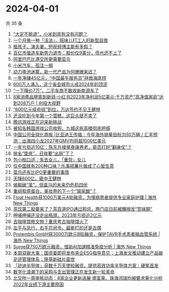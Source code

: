 # 2024-04-01

共 35 条

<!-- BEGIN 36KR -->
<!-- 最后更新时间 2024-04-01 02:01:01 +0800 -->
1. [“大定不能退”，小米到底有没有问题？](https://36kr.com/p/2712164143626372)
1. [一个月换一种「活法」，班味儿打工人的新型自救](https://36kr.com/p/2710360947963784)
1. [租孩子、演夫妻，短视频博主能有多假？](https://36kr.com/p/2711906337011848)
1. [百亿市值造车新势力退市：股价仅9美分，债也还不上了](https://36kr.com/p/2712963409278854)
1. [阿里巴巴比港交所更需要菜鸟](https://36kr.com/p/2712025269106816)
1. [小米汽车，孤注一掷](https://36kr.com/p/2712033153202056)
1. [动力电池迷雾，新一代产品为何姗姗来迟？](https://36kr.com/p/2712103407585032)
1. [一年净赚45亿元，“中国最牛服务员”拯救海底捞](https://36kr.com/p/2712017699288960)
1. [600万人涌入，这个省会城市火成2024年的顶流](https://36kr.com/p/2712719530424197)
1. [“一下降价7万”，二手车商不敢收新能源车了](https://36kr.com/p/2712754969524353)
1. [8家消费品牌拿到新钱;小红书2023年净利润5亿美元;千万资产“高净值家庭”达到208万户 | 创投大视野](https://36kr.com/p/2704587566577796)
1. [“600亿元续命钱”到位，万达签约不见王健林](https://36kr.com/p/2712879154837637)
1. [还没吃到今年第一个雪糕，这巨头就不卖了](https://36kr.com/p/2713178575370113)
1. [腾讯游戏正在迎来新挑战](https://36kr.com/p/2712212302870660)
1. [被知名韩国游戏公司收购，九城这栋高楼彻底坍塌](https://36kr.com/p/2711877637273472)
1. [中国公司全球化周报 |比亚迪王传福：今年海外销量目标为50万辆 / 汇丰预测：出海四小龙2027年GMV均将超1000亿美元](https://36kr.com/p/2711540807202695)
1. [一年亏损近10亿：陈东升接掌泰康养老，能否打好“翻身仗”？](https://36kr.com/p/2712052202604294)
1. [排名“垫底”，日妆要“出局”了？](https://36kr.com/p/2711959229446280)
1. [包小柏口述：失去女儿，「重现」女儿](https://36kr.com/p/2710363349890947)
1. [仅中国就有200种口味？乐事把薯片做成了心智生意](https://36kr.com/p/2712752832853896)
1. [菜鸟还有比IPO更重要的事情](https://36kr.com/p/2711967566723206)
1. [天降600亿，砸中王健林](https://36kr.com/p/2713152111278211)
1. [侯毅破“茧”，但盒马的未来仍危机四伏](https://36kr.com/p/2712007625078913)
1. [重组胶原蛋白，美妆界的下一个“玻尿酸”？](https://36kr.com/p/2711935812204673)
1. [Float Health获1000万美元A轮融资，为慢病患者提供专业家庭护理 | 海外 New Things](https://36kr.com/p/2710764729218946)
1. [茶饮第二股要来了？茶百道IPO通过聆讯，两门店日前被曝擅改“赏味期”](https://36kr.com/p/2711843628513159)
1. [呷哺呷哺还没走出瓶颈，2023年亏损近2亿元](https://36kr.com/p/2711836871014280)
1. [去咖啡馆修文物？重庆考古咖啡馆火了](https://36kr.com/p/2712805793544326)
1. [左手与凤行，右手花间令，最能打的还是古偶](https://36kr.com/p/2711879526021256)
1. [Protembis GmbH获3000万欧元B轮融资，保护TAVR手术患者脑血管系统 | 海外 New Things](https://36kr.com/p/2706590683625600)
1. [Surge获750万欧元融资，借助AI加速精准免疫分析 | 海外 New Things](https://36kr.com/p/2709272590088326)
1. [本周双碳大事：国资委即将发布央企ESG指导意见；上海发文推动建立产品碳足迹管理体系；隆基新硅片面世](https://36kr.com/p/2713089371862914)
1. [「矽迪半导体」获数千万天使轮融资，提供高效功率半导体方案｜硬氪首发](https://36kr.com/p/2713512527542152)
1. [数字化浪潮下的采购与支出管理正在发生新一轮革命](https://36kr.com/p/2711729981837957)
1. [北交所一周审核动态：8家企业更新进展 盛富莱、珠海鸿瑞均被要求量化分析2022年业绩下滑主要原因](https://36kr.com/p/2711964501637249)
<!-- END 36KR -->